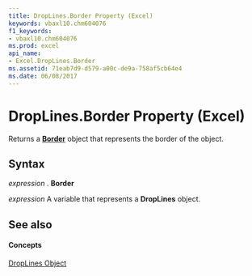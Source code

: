 ```yaml
---
title: DropLines.Border Property (Excel)
keywords: vbaxl10.chm604076
f1_keywords:
- vbaxl10.chm604076
ms.prod: excel
api_name:
- Excel.DropLines.Border
ms.assetid: 71eab7d9-d579-a00c-de9a-758af5cb64e4
ms.date: 06/08/2017
---
```



# DropLines.Border Property (Excel)

Returns a  **[Border](Excel.Border(objec).md)** object that represents the border of the object.


## Syntax

 _expression_ . **Border**

 _expression_ A variable that represents a **DropLines** object.


## See also


#### Concepts


[DropLines Object](Excel.DropLines(objec).md)

